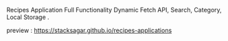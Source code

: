Recipes Application Full Functionality Dynamic Fetch API, Search, Category, Local Storage .

preview : https://stacksagar.github.io/recipes-applications
